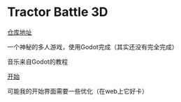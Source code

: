 # Tractor Battle 3D

[仓库地址](https://github.com/chenyu76/tractor-battle-3D)

一个神秘的多人游戏，使用Godot完成（其实还没有完全完成）

音乐来自Godot的教程

[开始](https://chenyu76.github.io/program/TractorBattle3D/tb.html)

可能我的开始界面需要一些优化（在web上它好卡）